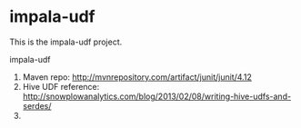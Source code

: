 # impala-udf
This is the impala-udf project.

impala-udf

1. Maven repo: http://mvnrepository.com/artifact/junit/junit/4.12
2. Hive UDF reference: http://snowplowanalytics.com/blog/2013/02/08/writing-hive-udfs-and-serdes/
3. 
